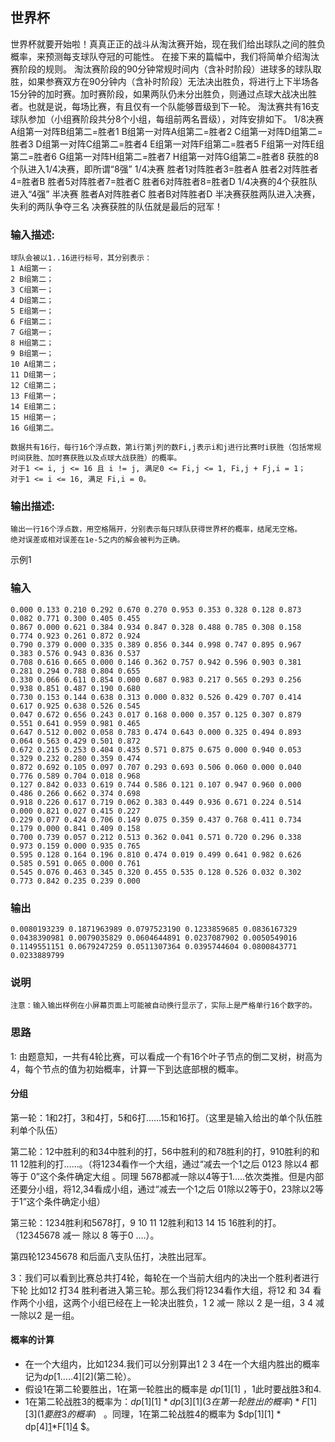## 世界杯

世界杯就要开始啦！真真正正的战斗从淘汰赛开始，现在我们给出球队之间的胜负概率，来预测每支球队夺冠的可能性。
在接下来的篇幅中，我们将简单介绍淘汰赛阶段的规则。
淘汰赛阶段的90分钟常规时间内（含补时阶段）进球多的球队取胜，如果参赛双方在90分钟内（含补时阶段）无法决出胜负，将进行上下半场各15分钟的加时赛。加时赛阶段，如果两队仍未分出胜负，则通过点球大战决出胜者。也就是说，每场比赛，有且仅有一个队能够晋级到下一轮。
淘汰赛共有16支球队参加（小组赛阶段共分8个小组，每组前两名晋级），对阵安排如下。
1/8决赛
A组第一对阵B组第二=胜者1
B组第一对阵A组第二=胜者2
C组第一对阵D组第二=胜者3
D组第一对阵C组第二=胜者4
E组第一对阵F组第二=胜者5
F组第一对阵E组第二=胜者6
G组第一对阵H组第二=胜者7
H组第一对阵G组第二=胜者8
获胜的8个队进入1/4决赛，即所谓“8强”
1/4决赛
胜者1对阵胜者3=胜者A
胜者2对阵胜者4=胜者B
胜者5对阵胜者7=胜者C
胜者6对阵胜者8=胜者D
1/4决赛的4个获胜队进入“4强”
半决赛
胜者A对阵胜者C
胜者B对阵胜者D
半决赛获胜两队进入决赛，失利的两队争夺三名
决赛获胜的队伍就是最后的冠军！

### 输入描述:

```
球队会被以1..16进行标号，其分别表示：
1 A组第一；
2 B组第二；
3 C组第一；
4 D组第二；
5 E组第一；
6 F组第二；
7 G组第一；
8 H组第二；
9 B组第一；
10 A组第二；
11 D组第一；
12 C组第二；
13 F组第一；
14 E组第二；
15 H组第一；
16 G组第二。

数据共有16行，每行16个浮点数，第i行第j列的数Fi,j表示i和j进行比赛时i获胜（包括常规时间获胜、加时赛获胜以及点球大战获胜）的概率。
对于1 <= i, j <= 16 且 i != j, 满足0 <= Fi,j <= 1, Fi,j + Fj,i = 1；
对于1 <= i <= 16, 满足 Fi,i = 0。
```

### 输出描述:

```
输出一行16个浮点数，用空格隔开，分别表示每只球队获得世界杯的概率，结尾无空格。
绝对误差或相对误差在1e-5之内的解会被判为正确。
```

示例1

### 输入

```
0.000 0.133 0.210 0.292 0.670 0.270 0.953 0.353 0.328 0.128 0.873 0.082 0.771 0.300 0.405 0.455
0.867 0.000 0.621 0.384 0.934 0.847 0.328 0.488 0.785 0.308 0.158 0.774 0.923 0.261 0.872 0.924
0.790 0.379 0.000 0.335 0.389 0.856 0.344 0.998 0.747 0.895 0.967 0.383 0.576 0.943 0.836 0.537
0.708 0.616 0.665 0.000 0.146 0.362 0.757 0.942 0.596 0.903 0.381 0.281 0.294 0.788 0.804 0.655
0.330 0.066 0.611 0.854 0.000 0.687 0.983 0.217 0.565 0.293 0.256 0.938 0.851 0.487 0.190 0.680
0.730 0.153 0.144 0.638 0.313 0.000 0.832 0.526 0.429 0.707 0.414 0.617 0.925 0.638 0.526 0.545
0.047 0.672 0.656 0.243 0.017 0.168 0.000 0.357 0.125 0.307 0.879 0.551 0.641 0.959 0.981 0.465
0.647 0.512 0.002 0.058 0.783 0.474 0.643 0.000 0.325 0.494 0.893 0.064 0.563 0.429 0.501 0.872
0.672 0.215 0.253 0.404 0.435 0.571 0.875 0.675 0.000 0.940 0.053 0.329 0.232 0.280 0.359 0.474
0.872 0.692 0.105 0.097 0.707 0.293 0.693 0.506 0.060 0.000 0.040 0.776 0.589 0.704 0.018 0.968
0.127 0.842 0.033 0.619 0.744 0.586 0.121 0.107 0.947 0.960 0.000 0.486 0.266 0.662 0.374 0.698
0.918 0.226 0.617 0.719 0.062 0.383 0.449 0.936 0.671 0.224 0.514 0.000 0.821 0.027 0.415 0.227
0.229 0.077 0.424 0.706 0.149 0.075 0.359 0.437 0.768 0.411 0.734 0.179 0.000 0.841 0.409 0.158
0.700 0.739 0.057 0.212 0.513 0.362 0.041 0.571 0.720 0.296 0.338 0.973 0.159 0.000 0.935 0.765
0.595 0.128 0.164 0.196 0.810 0.474 0.019 0.499 0.641 0.982 0.626 0.585 0.591 0.065 0.000 0.761
0.545 0.076 0.463 0.345 0.320 0.455 0.535 0.128 0.526 0.032 0.302 0.773 0.842 0.235 0.239 0.000
```

### 输出

```
0.0080193239 0.1871963989 0.0797523190 0.1233859685 0.0836167329 0.0438390981 0.0079035829 0.0604644891 0.0237087902 0.0050549016 0.1149551151 0.0679247259 0.0511307364 0.0395744604 0.0800843771 0.0233889799
```

### 说明

```
注意：输入输出样例在小屏幕页面上可能被自动换行显示了，实际上是严格单行16个数字的。
```

### 思路
1:  由题意知，一共有4轮比赛，可以看成一个有16个叶子节点的倒二叉树，树高为4，每个节点的值为初始概率，计算一下到达底部根的概率。

#### 分组

第一轮：1和2打，3和4打，5和6打......15和16打。（这里是输入给出的单个队伍胜利单个队伍）

第二轮：12中胜利的和34中胜利的打，56中胜利的和78胜利的打，910胜利的和11 12胜利的打......。（将1234看作一个大组，通过“减去一个1之后 0123 除以4 都等于 0”这个条件确定大组 。同理  5678都减一除以4等于1.....依次类推。但是内部还要分小组，将12,34看成小组，通过“减去一个1之后 01除以2等于0，23除以2等于1”这个条件确定小组）

第三轮：1234胜利和5678打，9 10 11 12胜利和13 14 15 16胜利的打。（12345678 减一 除以 8 等于0  ....）。

第四轮12345678 和后面八支队伍打，决胜出冠军。

3：我们可以看到比赛总共打4轮，每轮在一个当前大组内的决出一个胜利者进行下轮  比如12 打34  胜利者进入第三轮。那么我们将1234看作大组，将12 和 34 看作两个小组，这两个小组已经在上一轮决出胜负，1 2 减一 除以 2 是一组，3 4 减一除以2 是一组。

#### 概率的计算

- 在一个大组内，比如1234.我们可以分别算出1 2 3 4在一个大组内胜出的概率  记为$dp[1.....4][2]$(第二轮）。 
- 假设1在第二轮要胜出，1在第一轮胜出的概率是 $dp[1][1]$ ，1此时要战胜3和4.
- 1在第二轮战胜3的概率为：$dp[1][1] * dp[3][1](3在第一轮胜出的概率) * F[1][3](1要胜3的概率) $    。同理，1在第二轮战胜4的概率为 $dp[1][1] * dp[4][1](4在第一轮胜出的概率)*F[1][4](1要胜4的概率) $。 